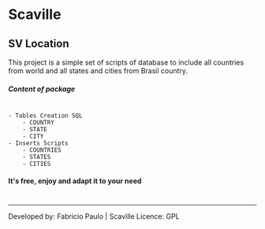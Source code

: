 # Scaville
## SV Location

This project is a simple set of scripts of database to include all countries from world and all states and cities from Brasil country.

##### Content of package

#
    - Tables Creation SQL
        - COUNTRY
        - STATE
        - CITY
    - Inserts Scripts
        - COUNTRIES
        - STATES
        - CITIES
        
#### It's free, enjoy and adapt it to your need
#
---
Developed by: Fabricio Paulo | Scaville
Licence: GPL